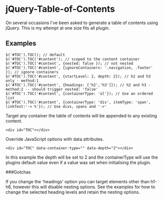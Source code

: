 jQuery-Table-of-Contents
========================

On several occasions I've been asked to generate a table of contents using jQuery. This is my attempt at one size fits all plugin.

Examples
--------
```
$('#TOC').TOC(); // default
$('#TOC').TOC('#content'); // scoped to the content container
$('#TOC').TOC('#content', {nested: false }); // not nested
$('#TOC').TOC('#content', {ignoreContainers: '.navigation, .footer' }); // ignore containers
$('#TOC').TOC('#content', {startLevel: 2, depth: 2}); // h2 and h3 only - method:1
$('#TOC').TOC('#content', {headings: ['h2','h3']}); // h2 and h3 - method:2 -- should trigger nested: 'false'
$('#TOC').TOC('#content', {containerType: 'ol'}); // Use an ordered list
$('#TOC').TOC('#content', {containerType: 'div', itemType: 'span', linkText:'-> %'}); // Use divs, spans and '->'
```
Target any container the table of contents will be appended to any existing content.
```
<div id="TOC"></div>
```
Override JavaScript options with data attributes. 
```
<div id="TOC" data-container-type="" data-depth="2"></div>
```
In this example the depth will be set to 2 and the containerType will use the plugins default value even if a value was set when initialising the plugin.

###Gotchas

If you change the 'headings' option you can target elements other than h1-h6, however this will disable nesting options. See the examples for how to change the selected heading levels and retain the nesting options.
